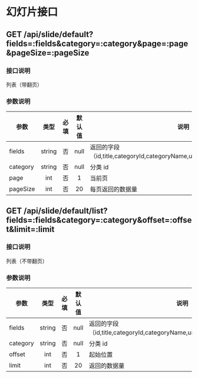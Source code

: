 幻灯片接口
========

## GET /api/slide/default?fields=:fields&category=:category&page=:page&pageSize=:pageSize
### 接口说明
列表（带翻页）
### 参数说明
| 参数 | 类型 | 必填 | 默认值 | 说明 |
|---|:---:|:---:|:---:|---|
| fields | string | 否 | null | 返回的字段（id,title,categoryId,categoryName,url,urlOpenTarget,picturePath） |
| category | string | 否 | null | 分类 id |
| page | int | 否 | 1 | 当前页 |
| pageSize | int | 否 | 20 | 每页返回的数据量 |

## GET /api/slide/default/list?fields=:fields&category=:category&offset=:offset&limit=:limit
### 接口说明
列表（不带翻页）
### 参数说明
| 参数 | 类型 | 必填 | 默认值 | 说明 |
|---|:---:|:---:|:---:|---|
| fields | string | 否 | null | 返回的字段（id,title,categoryId,categoryName,url,urlOpenTarget,picturePath） |
| category | string | 否 | null | 分类 id |
| offset | int | 否 | 1 | 起始位置 |
| limit | int | 否 | 20 | 返回的数据量 |
